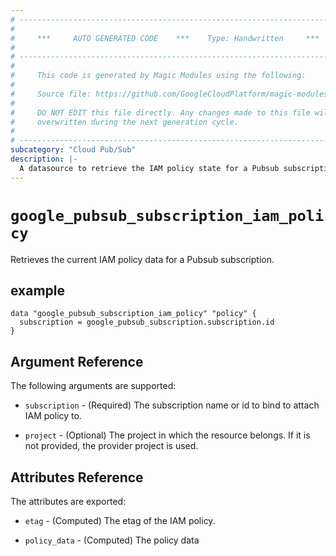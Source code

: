 ```yaml
---
# ----------------------------------------------------------------------------
#
#     ***     AUTO GENERATED CODE    ***    Type: Handwritten     ***
#
# ----------------------------------------------------------------------------
#
#     This code is generated by Magic Modules using the following:
#
#     Source file: https://github.com/GoogleCloudPlatform/magic-modules/tree/main/mmv1/third_party/terraform/website/docs/d/pubsub_subscription_iam_policy.html.markdown
#
#     DO NOT EDIT this file directly. Any changes made to this file will be
#     overwritten during the next generation cycle.
#
# ----------------------------------------------------------------------------
subcategory: "Cloud Pub/Sub"
description: |-
  A datasource to retrieve the IAM policy state for a Pubsub subscription.
---
```



# `google_pubsub_subscription_iam_policy`
Retrieves the current IAM policy data for a Pubsub subscription.

## example

```hcl
data "google_pubsub_subscription_iam_policy" "policy" {
  subscription = google_pubsub_subscription.subscription.id
}
```

## Argument Reference

The following arguments are supported:

* `subscription` - (Required) The subscription name or id to bind to attach IAM policy to.

* `project` - (Optional) The project in which the resource belongs. If it
    is not provided, the provider project is used.

## Attributes Reference

The attributes are exported:

* `etag` - (Computed) The etag of the IAM policy.

* `policy_data` - (Computed) The policy data
